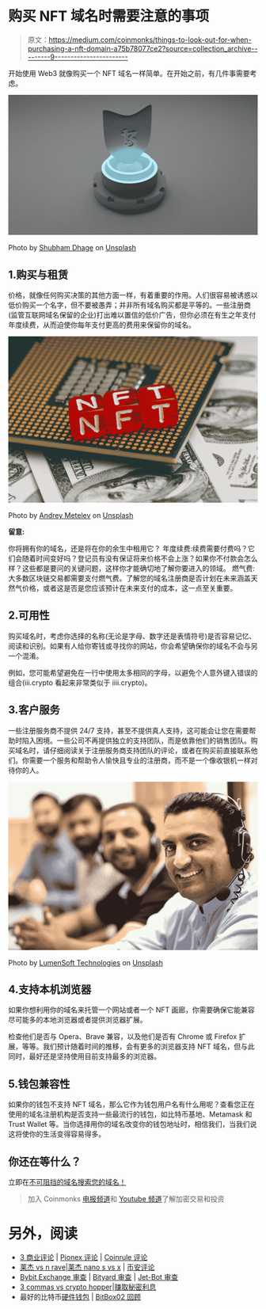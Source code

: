 # 购买 NFT 域名时需要注意的事项

> 原文：<https://medium.com/coinmonks/things-to-look-out-for-when-purchasing-a-nft-domain-a75b78077ce2?source=collection_archive---------9----------------------->

开始使用 Web3 就像购买一个 NFT 域名一样简单。在开始之前，有几件事需要考虑。

![](img/481b669608ee7cad1de983e3e7a53bcd.png)

Photo by [Shubham Dhage](https://unsplash.com/@theshubhamdhage?utm_source=medium&utm_medium=referral) on [Unsplash](https://unsplash.com?utm_source=medium&utm_medium=referral)

## 1.购买与租赁

价格，就像任何购买决策的其他方面一样，有着重要的作用。人们很容易被诱惑以低价购买一个名字，但不要被愚弄；并非所有域名购买都是平等的。一些注册商(监管互联网域名保留的企业)打出难以置信的低价广告，但你必须在有生之年支付年度续费，从而迫使你每年支付更高的费用来保留你的域名。

![](img/642f136451121cbbd86c3924e4e63aad.png)

Photo by [Andrey Metelev](https://unsplash.com/@metelevan?utm_source=medium&utm_medium=referral) on [Unsplash](https://unsplash.com?utm_source=medium&utm_medium=referral)

**留意:**

你将拥有你的域名，还是将在你的余生中租用它？
年度续费:续费需要付费吗？它们会随着时间变好吗？登记员有没有保证将来价格不会上涨？如果你不付款会怎么样？这些都是要问的关键问题，这样你才能确切地了解你要进入的领域。
燃气费:大多数区块链交易都需要支付燃气费。了解您的域名注册商是否计划在未来涵盖天然气价格，或者这是否是您应该预计在未来支付的成本，这一点至关重要。

## 2.可用性

购买域名时，考虑你选择的名称(无论是字母、数字还是表情符号)是否容易记忆、阅读和识别。如果有人给你寄钱或寻找你的网站，你会希望确保你的域名不会与另一个混淆。

例如，您可能希望避免在一行中使用太多相同的字母，以避免个人意外键入错误的组合(iii.crypto 看起来非常类似于 iiii.crypto)。

## 3.客户服务

一些注册服务商不提供 24/7 支持，甚至不提供真人支持，这可能会让您在需要帮助时陷入困境。一些公司不再提供独立的支持团队，而是依靠他们的销售团队。购买域名时，请仔细阅读关于注册服务商支持团队的评论，或者在购买前直接联系他们。你需要一个服务和帮助令人愉快且专业的注册商，而不是一个像收银机一样对待你的人。

![](img/cc9b6d3118d4499021c3f4348f720bb5.png)

Photo by [LumenSoft Technologies](https://unsplash.com/@candelarms?utm_source=medium&utm_medium=referral) on [Unsplash](https://unsplash.com?utm_source=medium&utm_medium=referral)

## 4.支持本机浏览器

如果你想利用你的域名来托管一个网站或者一个 NFT 画廊，你需要确保它能兼容尽可能多的本地浏览器或者提供浏览器扩展。

检查他们是否与 Opera、Brave 兼容，以及他们是否有 Chrome 或 Firefox 扩展，等等。我们预计随着时间的推移，会有更多的浏览器支持 NFT 域名，但与此同时，最好还是坚持使用目前支持最多的浏览器。

## 5.钱包兼容性

如果你的钱包不支持 NFT 域名，那么它作为钱包用户名有什么用呢？查看您正在使用的域名注册机构是否支持一些最流行的钱包，如比特币基地、Metamask 和 Trust Wallet 等。当你选择用你的域名改变你的钱包地址时，相信我们，当我们说这将使你的生活变得容易得多。

## 你还在等什么？

立即在[不可阻挡的域名搜索您的域名！](https://unstoppabledomains.com/?ref=a09cc25964d04ef)

> 加入 Coinmonks [电报频道](https://t.me/coincodecap)和 [Youtube 频道](https://www.youtube.com/c/coinmonks/videos)了解加密交易和投资

# 另外，阅读

*   [3 商业评论](/coinmonks/3commas-review-an-excellent-crypto-trading-bot-2020-1313a58bec92) | [Pionex 评论](https://coincodecap.com/pionex-review-exchange-with-crypto-trading-bot) | [Coinrule 评论](/coinmonks/coinrule-review-2021-a-beginner-friendly-crypto-trading-bot-daf0504848ba)
*   [莱杰 vs n rave](/coinmonks/ledger-vs-ngrave-zero-7e40f0c1d694)|[莱杰 nano s vs x](/coinmonks/ledger-nano-s-vs-x-battery-hardware-price-storage-59a6663fe3b0) | [币安评论](/coinmonks/binance-review-ee10d3bf3b6e)
*   [Bybit Exchange 审查](/coinmonks/bybit-exchange-review-dbd570019b71) | [Bityard 审查](https://coincodecap.com/bityard-reivew) | [Jet-Bot 审查](https://coincodecap.com/jet-bot-review)
*   [3 commas vs crypto hopper](/coinmonks/3commas-vs-pionex-vs-cryptohopper-best-crypto-bot-6a98d2baa203)|[赚取秘密利息](/coinmonks/earn-crypto-interest-b10b810fdda3)
*   最好的比特币[硬件钱包](/coinmonks/hardware-wallets-dfa1211730c6) | [BitBox02 回顾](/coinmonks/bitbox02-review-your-swiss-bitcoin-hardware-wallet-c36c88fff29)
